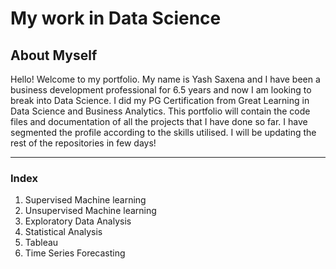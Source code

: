 # My work in Data Science

## About Myself
Hello! Welcome to my portfolio. My name is Yash Saxena and I have been a business development professional for 6.5 years and now I am looking to 
break into Data Science. I did my PG Certification from Great Learning in Data Science and Business Analytics. This portfolio will contain the code files and documentation of all the projects that I have done so far. I have segmented the profile according to the skills utilised. I will be updating the rest of the repositories in few days!

---

### **Index**
1. Supervised Machine learning
2. Unsupervised Machine learning
3. Exploratory Data Analysis
4. Statistical Analysis
5. Tableau
6. Time Series Forecasting
